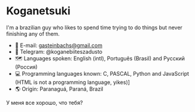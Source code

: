 # Koganetsuki

I'm a brazilian guy who likes to spend time trying to do things but never finishing any of them.

- 📧 E-mail: gasteinbachs@gmail.com
- 📱 Telegram: @koganebiiteszadusto
- 🗺️ Languages spoken: English (intl), Português (Brasil) and Русский (Россия)
- 💻 Programming languages known: C, PASCAL, Python and JavaScript (HTML is not a programming language, yikes)]
- 🌎 Origin: Paranaguá, Paraná, Brazil

У меня все хорошо, что тебя?

